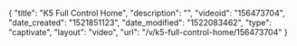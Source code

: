 {
    "title": "K5 Full Control Home",
    "description": "",
    "videoid": "156473704",
    "date_created": "1521851123",
    "date_modified": "1522083462",
    "type": "captivate",
    "layout": "video",
    "url": "\/v\/k5-full-control-home\/156473704"
}